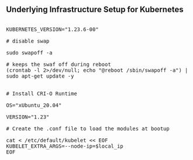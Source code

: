
## Underlying Infrastructure Setup for Kubernetes

<pre>

KUBERNETES_VERSION="1.23.6-00"

# disable swap

sudo swapoff -a

# keeps the swaf off during reboot
(crontab -l 2>/dev/null; echo "@reboot /sbin/swapoff -a") | crontab - || true
sudo apt-get update -y


# Install CRI-O Runtime

OS="xUbuntu_20.04"

VERSION="1.23"

# Create the .conf file to load the modules at bootup

cat <<EOF | sudo tee /etc/modules-load.d/crio.conf
overlay
br_netfilter
EOF

sudo modprobe overlay
sudo modprobe br_netfilter

# Set up required sysctl params, these persist across reboots.
cat <<EOF | sudo tee /etc/sysctl.d/99-kubernetes-cri.conf
net.bridge.bridge-nf-call-iptables  = 1
net.ipv4.ip_forward                 = 1
net.bridge.bridge-nf-call-ip6tables = 1
EOF

sudo sysctl --system

cat <<EOF | sudo tee /etc/apt/sources.list.d/devel:kubic:libcontainers:stable.list
deb https://download.opensuse.org/repositories/devel:/kubic:/libcontainers:/stable/$OS/ /
EOF
cat <<EOF | sudo tee /etc/apt/sources.list.d/devel:kubic:libcontainers:stable:cri-o:$VERSION.list
deb http://download.opensuse.org/repositories/devel:/kubic:/libcontainers:/stable:/cri-o:/$VERSION/$OS/ /
EOF

curl -L https://download.opensuse.org/repositories/devel:kubic:libcontainers:stable:cri-o:$VERSION/$OS/Release.key | sudo apt-key --keyring /etc/apt/trusted.gpg.d/libcontainers.gpg add -
curl -L https://download.opensuse.org/repositories/devel:/kubic:/libcontainers:/stable/$OS/Release.key | sudo apt-key --keyring /etc/apt/trusted.gpg.d/libcontainers.gpg add -

sudo apt-get update
sudo apt-get install cri-o cri-o-runc -y

sudo systemctl daemon-reload
sudo systemctl enable crio --now

echo "CRI runtime installed susccessfully"

# Install kubelet, kubectl and Kubeadm

sudo apt-get update
sudo apt-get install -y apt-transport-https ca-certificates curl
sudo curl -fsSLo /usr/share/keyrings/kubernetes-archive-keyring.gpg https://packages.cloud.google.com/apt/doc/apt-key.gpg

echo "deb [signed-by=/usr/share/keyrings/kubernetes-archive-keyring.gpg] https://apt.kubernetes.io/ kubernetes-xenial main" | sudo tee /etc/apt/sources.list.d/kubernetes.list
sudo apt-get update -y
sudo apt-get install -y kubelet="$KUBERNETES_VERSION" kubectl="$KUBERNETES_VERSION" kubeadm="$KUBERNETES_VERSION"
sudo apt-get update -y
sudo apt-get install -y jq

local_ip="$(ip --json a s | jq -r '.[] | if .ifname == "eth1" then .addr_info[] | if .family == "inet" then .local else empty end else empty end')"
cat > /etc/default/kubelet << EOF
KUBELET_EXTRA_ARGS=--node-ip=$local_ip
EOF

</pre>


